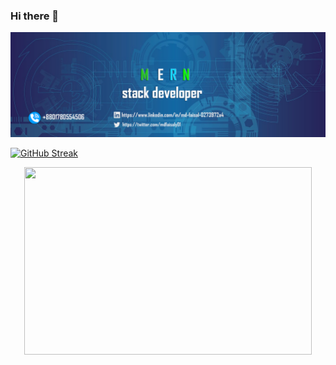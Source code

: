 ### Hi there 👋

<!--
**mdfaisalgithup/mdfaisalgithup** is a ✨ _special_ ✨ repository because its `README.md` (this file) appears on your GitHub profile.

Here are some ideas to get you started:

-->

![banner](https://raw.githubusercontent.com/mdfaisalgithup/mdfaisalgithup/main/web-3706551_1280%20copy%202.png)

[![GitHub Streak](https://github-readme-streak-stats.herokuapp.com?user=mdfaisalgithup)](https://git.io/streak-stats)

<p align="center">
  <img width="460" height="300" src="https://picsum.photos/460/300">
</p>

